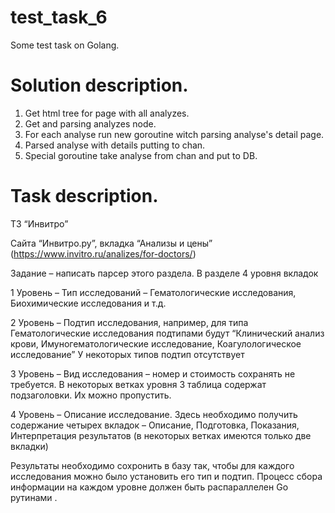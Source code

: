# test_task_6
Some test task on Golang.

# Solution description.
1. Get html tree for page with all analyzes.
 2. Get and parsing analyzes node.
 3. For each analyse run new goroutine witch parsing analyse's detail page.
   4. Parsed analyse with details putting to chan.
   5. Special goroutine take analyse from chan and put to DB.

# Task description.
ТЗ “Инвитро”

Сайта “Инвитро.ру”, вкладка “Анализы и цены” (https://www.invitro.ru/analizes/for-doctors/)

Задание – написать парсер этого раздела.
В разделе 4 уровня вкладок

1 Уровень – Тип исследований – Гематологические исследования, Биохимические исследования и т.д.

2 Уровень – Подтип исследования, например, для типа Гематологические исследования подтипами будут “Клинический анализ крови, Имуногематологические исследование, Коагулологическое исследование”
У некоторых типов подтип отсутствует

3 Уровень – Вид исследования – номер и стоимость сохранять не требуется.
В некоторых ветках уровня 3 таблица содержат подзаголовки. Их можно пропустить.

4 Уровень – Описание исследование. Здесь необходимо получить содержание четырех вкладок – Описание, Подготовка, Показания, Интерпретация результатов (в некоторых ветках имеются только две вкладки)

Результаты необходимо сохронить в базу так, чтобы для каждого исследования можно было установить его тип и подтип.
Процесс сбора информации на каждом уровне должен  быть распараллелен Go рутинами .
